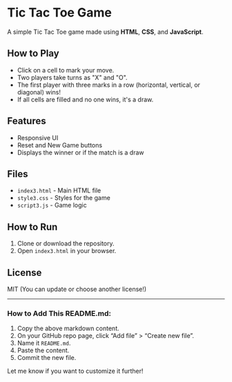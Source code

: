 # Tic Tac Toe Game

A simple Tic Tac Toe game made using **HTML**, **CSS**, and **JavaScript**.

## How to Play

- Click on a cell to mark your move.
- Two players take turns as "X" and "O".
- The first player with three marks in a row (horizontal, vertical, or diagonal) wins!
- If all cells are filled and no one wins, it's a draw.

## Features

- Responsive UI
- Reset and New Game buttons
- Displays the winner or if the match is a draw

## Files

- `index3.html` - Main HTML file
- `style3.css` - Styles for the game
- `script3.js` - Game logic

## How to Run

1. Clone or download the repository.
2. Open `index3.html` in your browser.

## License

MIT (You can update or choose another license!)

---

### How to Add This README.md:

1. Copy the above markdown content.
2. On your GitHub repo page, click “Add file” > “Create new file”.
3. Name it `README.md`.
4. Paste the content.
5. Commit the new file.

Let me know if you want to customize it further!
